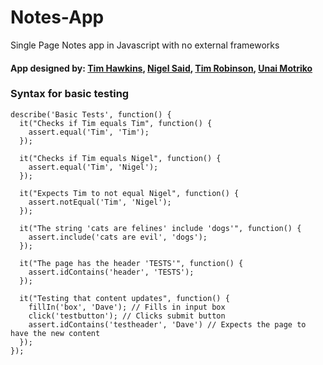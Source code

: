 # Notes-App
Single Page Notes app in Javascript with no external frameworks

#### App designed by: [Tim Hawkins](https://github.com/therealtimhawkins), [Nigel Said](https://github.com/ns-winter), [Tim Robinson](https://github.com/timrobinson1), [Unai Motriko](https://github.com/motri)


### Syntax for basic testing

```
describe('Basic Tests', function() {
  it("Checks if Tim equals Tim", function() {
    assert.equal('Tim', 'Tim');
  });

  it("Checks if Tim equals Nigel", function() {
    assert.equal('Tim', 'Nigel');
  });

  it("Expects Tim to not equal Nigel", function() {
    assert.notEqual('Tim', 'Nigel');
  });

  it("The string 'cats are felines' include 'dogs'", function() {
    assert.include('cats are evil', 'dogs');
  });

  it("The page has the header 'TESTS'", function() {
    assert.idContains('header', 'TESTS');
  });

  it("Testing that content updates", function() {
    fillIn('box', 'Dave'); // Fills in input box
    click('testbutton'); // Clicks submit button
    assert.idContains('testheader', 'Dave') // Expects the page to have the new content
  });
});
```


